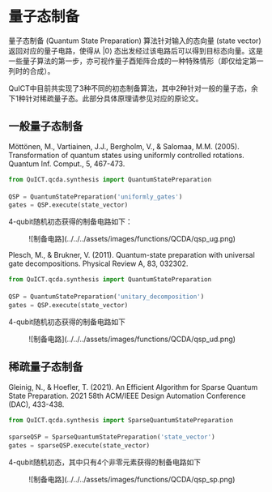 # 量子态制备

量子态制备 (Quantum State Preparation) 算法针对输入的态向量 (state vector) 返回对应的量子电路，使得从 $|0⟩$ 态出发经过该电路后可以得到目标态向量。这是一些量子算法的第一步，亦可视作量子酉矩阵合成的一种特殊情形（即仅给定第一列时的合成）。

QuICT中目前共实现了3种不同的初态制备算法，其中2种针对一般的量子态，余下1种针对稀疏量子态。此部分具体原理请参见对应的原论文。

## 一般量子态制备

Möttönen, M., Vartiainen, J.J., Bergholm, V., & Salomaa, M.M. (2005). Transformation of quantum states using uniformly controlled rotations. Quantum Inf. Comput., 5, 467-473.

``` python
from QuICT.qcda.synthesis import QuantumStatePreparation

QSP = QuantumStatePreparation('uniformly_gates')
gates = QSP.execute(state_vector)
```

4-qubit随机初态获得的制备电路如下：

<figure markdown>
![制备电路](../../../assets/images/functions/QCDA/qsp_ug.png)
</figure>

Plesch, M., & Brukner, V. (2011). Quantum-state preparation with universal gate decompositions. Physical Review A, 83, 032302.

``` python
from QuICT.qcda.synthesis import QuantumStatePreparation

QSP = QuantumStatePreparation('unitary_decomposition')
gates = QSP.execute(state_vector)
```

4-qubit随机初态获得的制备电路如下

<figure markdown>
![制备电路](../../../assets/images/functions/QCDA/qsp_ud.png)
</figure>

## 稀疏量子态制备

Gleinig, N., & Hoefler, T. (2021). An Efficient Algorithm for Sparse Quantum State Preparation. 2021 58th ACM/IEEE Design Automation Conference (DAC), 433-438.

``` python
from QuICT.qcda.synthesis import SparseQuantumStatePreparation

sparseQSP = SparseQuantumStatePreparation('state_vector')
gates = sparseQSP.execute(state_vector)
```

4-qubit随机初态，其中只有4个非零元素获得的制备电路如下

<figure markdown>
![制备电路](../../../assets/images/functions/QCDA/qsp_sp.png)
</figure>

